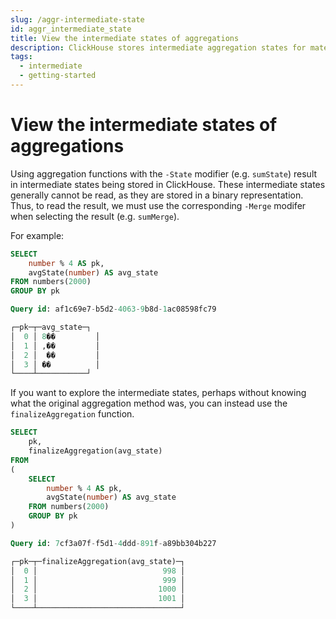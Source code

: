 ```yaml
---
slug: /aggr-intermediate-state
id: aggr_intermediate_state
title: View the intermediate states of aggregations
description: ClickHouse stores intermediate aggregation states for materializations. Here's how to view intermediate states of aggregations and finalize aggregations.
tags:
  - intermediate
  - getting-started
---
```


# View the intermediate states of aggregations

Using aggregation functions with the `-State` modifier (e.g. `sumState`) result in intermediate states being stored in ClickHouse. These intermediate states generally cannot be read, as they are stored in a binary representation. Thus, to read the result, we must use the corresponding `-Merge` modifer when selecting the result (e.g. `sumMerge`).

For example:

```sql
SELECT
    number % 4 AS pk,
    avgState(number) AS avg_state
FROM numbers(2000)
GROUP BY pk

Query id: af1c69e7-b5d2-4063-9b8d-1ac08598fc79

┌─pk─┬─avg_state─┐
│  0 │ 8��         │
│  1 │ ,��         │
│  2 │  ��         │
│  3 │ ��          │
└────┴───────────┘
```

If you want to explore the intermediate states, perhaps without knowing what the original aggregation method was, you can instead use the `finalizeAggregation` function.

```sql
SELECT
    pk,
    finalizeAggregation(avg_state)
FROM
(
    SELECT
        number % 4 AS pk,
        avgState(number) AS avg_state
    FROM numbers(2000)
    GROUP BY pk
)

Query id: 7cf3a07f-f5d1-4ddd-891f-a89bb304b227

┌─pk─┬─finalizeAggregation(avg_state)─┐
│  0 │                            998 │
│  1 │                            999 │
│  2 │                           1000 │
│  3 │                           1001 │
└────┴────────────────────────────────┘
```
